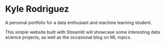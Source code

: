 # Kyle Rodriguez

A personal portfolio for a data enthusiast and machine learning student.

This simple website built with Streamlit will showcase some interesting data science projects, as well as the occasional blog on ML topics.
